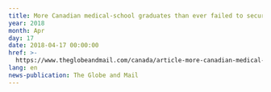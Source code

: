 ```yaml
---
title: More Canadian medical-school graduates than ever failed to secure residency
year: 2018
month: Apr
day: 17
date: 2018-04-17 00:00:00
href: >-
  https://www.theglobeandmail.com/canada/article-more-canadian-medical-school-graduates-than-ever-failed-to-secure/
lang: en
news-publication: The Globe and Mail
---
```


